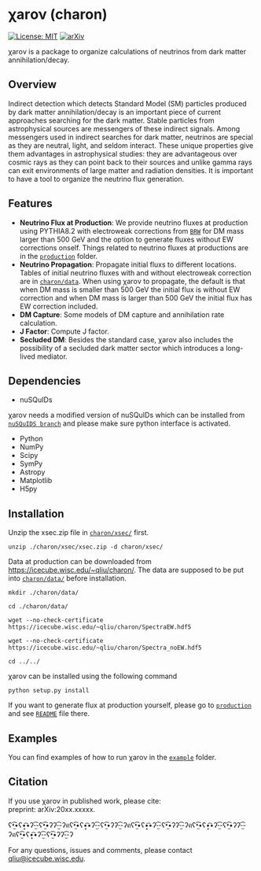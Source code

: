 # χarον (charon)

[![License: MIT](https://img.shields.io/badge/License-MIT-yellow.svg)](https://opensource.org/licenses/MIT)
[![arXiv](https://img.shields.io/badge/arXiv-20xx.xxxxx%20-green.svg)](https://arxiv.org/abs/20xx.xxxxx)

χarον is a package to organize calculations of neutrinos from dark matter annihilation/decay.

<!---[χαρον](docs/source/logo.jpg)-->

## Overview
Indirect detection which detects Standard Model (SM) particles produced by dark matter annihilation/decay is an important piece of current approaches searching for the dark matter. Stable particles from astrophysical sources are messengers of these indirect signals. Among messengers used in indirect searches for dark matter, neutrinos are special as they are neutral, light, and seldom interact. These unique properties give them advantages in astrophysical studies: they are advantageous over cosmic rays as they can point back to their sources and unlike gamma rays can exit environments of large matter and radiation densities. It is important to have a tool to organize the neutrino flux generation.

## Features
* **Neutrino Flux at Production**: We provide neutrino fluxes at production using PYTHIA8.2 with electroweak corrections from [`BRW`](https://arxiv.org/abs/20xx.xxxxx) for DM mass larger than 500 GeV and the option to generate fluxes without EW corrections onself.
    Things related to neutrino fluxes at productions are in the [`production`](production/) folder.  
* **Neutrino Propagation**: Propagate initial fluxs to different locations. Tables of initial neutrino fluxes with and without electroweak correction are in [`charon/data`](charon/data/). When using χarον to propagate, the default is that when DM mass is smaller than 500 GeV the initial flux is without EW correction and when DM mass is larger than 500 GeV the initial flux has EW correction included.      
* **DM Capture**: Some models of DM capture and annihilation rate calculation.  
* **J Factor**: Compute J factor.
* **Secluded DM**: Besides the standard case, χarον also includes the possibility of a secluded dark matter sector which introduces a long-lived mediator. 
 

## Dependencies
* nuSQuIDs 

χaroν needs a modified version of nuSQuIDs which can be installed from 
  [`nuSQuIDS branch`](https://github.com/qrliu/nuSQuIDS) and please make sure python interface is activated.
* Python
* NumPy
* Scipy
* SymPy
* Astropy
* Matplotlib
* H5py


## Installation
Unzip the xsec.zip file in [`charon/xsec/`](charon/xsec) first. 
```
unzip ./charon/xsec/xsec.zip -d charon/xsec/
```

Data at production can be downloaded from https://icecube.wisc.edu/~qliu/charon/. The data are supposed to be put into [`charon/data/`](charon/data) before installation.
```
mkdir ./charon/data/

cd ./charon/data/

wget --no-check-certificate https://icecube.wisc.edu/~qliu/charon/SpectraEW.hdf5

wget --no-check-certificate https://icecube.wisc.edu/~qliu/charon/Spectra_noEW.hdf5

cd ../../
``` 


χarον can be installed using the following command
```
python setup.py install
```

If you want to generate flux at production yourself, please go to [`production`](production/) and see [`README`](production/README.md) file there. 
 
## Examples
You can find examples of how to run χaroν in the 
[`example`](example/) folder.

## Citation
If you use χarον in published work, please cite:  
preprint: arXiv:20xx.xxxxx.


ʕ•̫͡•ʕ•͓͡•ʔ-̫͡-ʕ•̫͡•ʔʔ-̫͡-ʔฅʕ•̫͡•ʕ•͓͡•ʔ-̫͡-ʕ•̫͡•ʔʔ-̫͡-ʔฅʕ•̫͡•ʕ•͓͡•ʔ-̫͡-ʕ•̫͡•ʔʔ-̫͡-ʔฅʕ•̫͡•ʕ•͓͡•ʔ-̫͡-ʕ•̫͡•ʔʔ-̫͡-ʔฅʕ•̫͡•ʕ•͓͡•ʔ-̫͡-ʕ•̫͡•ʔʔ-̫͡-ʔ

For any questions, issues and comments, please contact qliu@icecube.wisc.edu.
